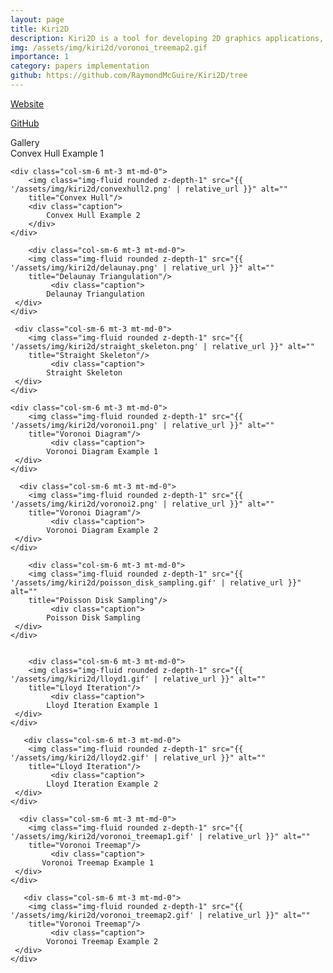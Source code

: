 ```yaml
---
layout: page
title: Kiri2D
description: Kiri2D is a tool for developing 2D graphics applications, which has already implemented Convex hull, Delaunay diagram, Voronoi diagram, Power diagram, Lloyd iteration and Voronoi treemap for arbitrary geometry boundary based on QuickHull algorithm. Additionally, it also support Straight skeleton, Poisson disk sampling, ProtoSphere packing and Multi-sized particle sampling method. 
img: /assets/img/kiri2d/voronoi_treemap2.gif
importance: 1
category: papers implementation
github: https://github.com/RaymondMcGuire/Kiri2D/tree
---
```

<a href="https://raymondmcguire.github.io/Kiri2D/" target="_blank" title="Kiri2D">Website</a>

<a href="https://github.com/RaymondMcGuire/Kiri2D/tree" target="_blank" title="Kiri2D">GitHub</a>

<div class="caption">
    Gallery
</div>
<div class="row justify-content-sm-center">
    <div class="col-sm-6 mt-3 mt-md-0">
        <img class="img-fluid rounded z-depth-1" src="{{ '/assets/img/kiri2d/convexhull1.png' | relative_url }}" alt="" 
        title="Convex Hull"/>
        <div class="caption">
            Convex Hull Example 1
        </div>
    </div>

    <div class="col-sm-6 mt-3 mt-md-0">
        <img class="img-fluid rounded z-depth-1" src="{{ '/assets/img/kiri2d/convexhull2.png' | relative_url }}" alt="" 
        title="Convex Hull"/>
        <div class="caption">
            Convex Hull Example 2
        </div>
    </div>

        <div class="col-sm-6 mt-3 mt-md-0">
        <img class="img-fluid rounded z-depth-1" src="{{ '/assets/img/kiri2d/delaunay.png' | relative_url }}" alt="" 
        title="Delaunay Triangulation"/>
             <div class="caption">
            Delaunay Triangulation
     </div>
    </div>

     <div class="col-sm-6 mt-3 mt-md-0">
        <img class="img-fluid rounded z-depth-1" src="{{ '/assets/img/kiri2d/straight_skeleton.png' | relative_url }}" alt="" 
        title="Straight Skeleton"/>
             <div class="caption">
            Straight Skeleton
     </div>
    </div>

    <div class="col-sm-6 mt-3 mt-md-0">
        <img class="img-fluid rounded z-depth-1" src="{{ '/assets/img/kiri2d/voronoi1.png' | relative_url }}" alt="" 
        title="Voronoi Diagram"/>
             <div class="caption">
            Voronoi Diagram Example 1
     </div>
    </div>

      <div class="col-sm-6 mt-3 mt-md-0">
        <img class="img-fluid rounded z-depth-1" src="{{ '/assets/img/kiri2d/voronoi2.png' | relative_url }}" alt="" 
        title="Voronoi Diagram"/>
             <div class="caption">
            Voronoi Diagram Example 2
     </div>
    </div>

        <div class="col-sm-6 mt-3 mt-md-0">
        <img class="img-fluid rounded z-depth-1" src="{{ '/assets/img/kiri2d/poisson_disk_sampling.gif' | relative_url }}" alt="" 
        title="Poisson Disk Sampling"/>
             <div class="caption">
            Poisson Disk Sampling
     </div>
    </div>


        <div class="col-sm-6 mt-3 mt-md-0">
        <img class="img-fluid rounded z-depth-1" src="{{ '/assets/img/kiri2d/lloyd1.gif' | relative_url }}" alt="" 
        title="Lloyd Iteration"/>
             <div class="caption">
            Lloyd Iteration Example 1
     </div>
    </div>

       <div class="col-sm-6 mt-3 mt-md-0">
        <img class="img-fluid rounded z-depth-1" src="{{ '/assets/img/kiri2d/lloyd2.gif' | relative_url }}" alt="" 
        title="Lloyd Iteration"/>
             <div class="caption">
            Lloyd Iteration Example 2
     </div>
    </div>

      <div class="col-sm-6 mt-3 mt-md-0">
        <img class="img-fluid rounded z-depth-1" src="{{ '/assets/img/kiri2d/voronoi_treemap1.gif' | relative_url }}" alt="" 
        title="Voronoi Treemap"/>
             <div class="caption">
           Voronoi Treemap Example 1
     </div>
    </div>

       <div class="col-sm-6 mt-3 mt-md-0">
        <img class="img-fluid rounded z-depth-1" src="{{ '/assets/img/kiri2d/voronoi_treemap2.gif' | relative_url }}" alt="" 
        title="Voronoi Treemap"/>
             <div class="caption">
            Voronoi Treemap Example 2
     </div>
    </div>
</div>